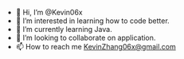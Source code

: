 - 👋 Hi, I’m @Kevin06x
- 👀 I’m interested in learning how to code better.
- 🌱 I’m currently learning Java.
- 💞️ I’m looking to collaborate on application.
- 📫 How to reach me KevinZhang06x@gmail.com

<!---
Kevin06x/Kevin06x is a ✨ special ✨ repository because its `README.md` (this file) appears on your GitHub profile.
You can click the Preview link to take a look at your changes.
--->
